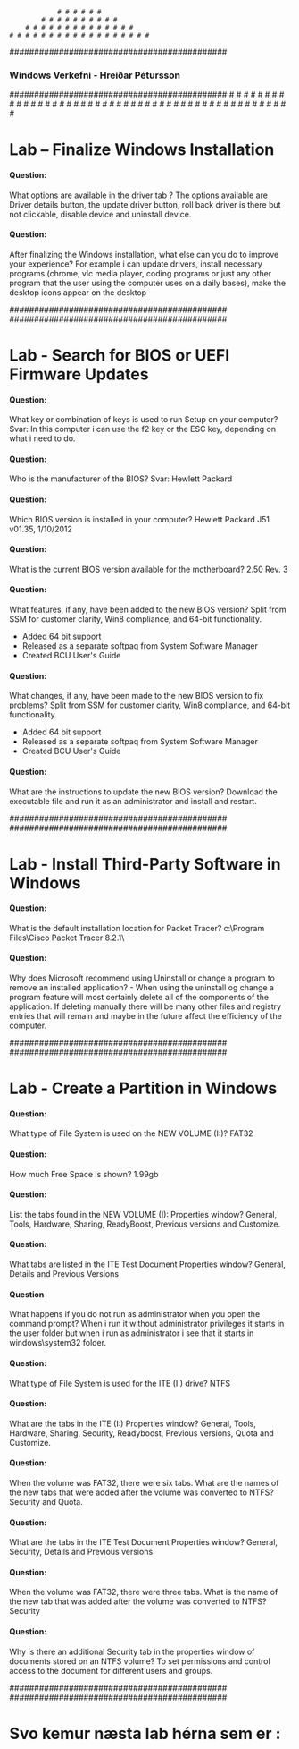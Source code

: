                 # # # # # #
            # # # # # # # # # #
        # # # # # # # # # # # # # #
    # # # # # # # # # # # # # # # # # #
############################################
### Windows Verkefni - Hreiðar Pétursson ###
############################################
    # # # # # # # # # # # # # # # # # #
        # # # # # # # # # # # # # #
            # # # # # # # # # #
                # # # # # #





# Lab – Finalize Windows Installation

#### Question:
What options are available in the driver tab ?
The options available are Driver details button, the update driver button, roll back driver is there but not clickable, disable device and uninstall device.

#### Question:
After finalizing the Windows installation, what else can you do to improve your experience?
For example i can update drivers, install necessary programs (chrome, vlc media player, coding programs or just any other program that the user using the computer uses on a daily bases), make the desktop icons appear on the desktop


############################################
############################################








# Lab - Search for BIOS or UEFI Firmware Updates

#### Question:
What key or combination of keys is used to run Setup on your computer?
Svar: In this computer i can use the f2 key or the ESC key, depending on what i need to do.


#### Question:
Who is the manufacturer of the BIOS?
Svar: Hewlett Packard

#### Question:
Which BIOS version is installed in your computer?
Hewlett Packard J51 v01.35, 1/10/2012

#### Question:
What is the current BIOS version available for the motherboard?
2.50 Rev. 3

#### Question:
What features, if any, have been added to the new BIOS version?
Split from SSM for customer clarity, Win8 compliance, and 64-bit functionality.
- Added 64 bit support
- Released as a separate softpaq from System Software Manager
- Created BCU User's Guide

#### Question:
What changes, if any, have been made to the new BIOS version to fix problems?
Split from SSM for customer clarity, Win8 compliance, and 64-bit functionality.
- Added 64 bit support
- Released as a separate softpaq from System Software Manager
- Created BCU User's Guide

#### Question:
What are the instructions to update the new BIOS version?
Download the executable file and run it as an administrator and install and restart.


############################################
############################################








# Lab - Install Third-Party Software in Windows

#### Question:
What is the default installation location for Packet Tracer?
c:\Program Files\Cisco Packet Tracer 8.2.1\

#### Question:
Why does Microsoft recommend using Uninstall or change a program to remove an installed application?
    - When using the uninstall og change a program feature will most certainly delete all of the components of the application. If deleting manually there will be many other files and registry entries that will remain and maybe in the future affect the efficiency of the computer.


############################################
############################################








# Lab - Create a Partition in Windows

#### Question:
What type of File System is used on the NEW VOLUME (I:)?
FAT32


#### Question:
How much Free Space is shown?
1.99gb


#### Question:
List the tabs found in the NEW VOLUME (I): Properties window?
General, Tools, Hardware, Sharing, ReadyBoost, Previous versions and Customize.


#### Question:
What tabs are listed in the ITE Test Document Properties window?
General, Details and Previous Versions


#### Question
What happens if you do not run as administrator when you open the command prompt?
When i run it without administrator privileges it starts in the user folder but when i run as administrator i see that it starts in windows\system32 folder.


#### Question:
What type of File System is used for the ITE (I:) drive?
NTFS

#### Question:
What are the tabs in the ITE (I:) Properties window?
General, Tools, Hardware, Sharing, Security, Readyboost, Previous versions, Quota and Customize.


#### Question:
When the volume was FAT32, there were six tabs. What are the names of the new tabs that were added
after the volume was converted to NTFS?
Security and Quota.


#### Question:
What are the tabs in the ITE Test Document Properties window?
General, Security, Details and Previous versions


#### Question:
When the volume was FAT32, there were three tabs. What is the name of the new tab that was added
after the volume was converted to NTFS?
Security


#### Question:
Why is there an additional Security tab in the properties window of documents stored on an NTFS volume?
To set permissions and control access to the document for different users and groups.


############################################
############################################








# Svo kemur næsta lab hérna sem er : 










 